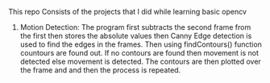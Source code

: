 This repo Consists of the projects that I did while learning basic opencv
1. Motion Detection: The program first subtracts the second frame from the first then stores the absolute values then Canny Edge detection is used to find the edges in the frames. Then using findContours() function countours are found out. If no contours are found then movement is not detected else movement is detected. The contours are then plotted over the frame and and then the process is repeated.
